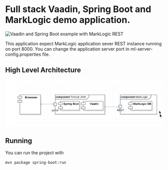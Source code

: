 # Full stack Vaadin, Spring Boot and MarkLogic demo application.

![Vaadin and Spring Boot example with MarkLogic REST](screenshot.png)

This application expect MarkLogic application sever REST instance running on port 8000. You can change the application server port in ml-server-config.properties file.


## High Level Architecture
![Vaadin - Spring Boot - MarkLogic REST](arch.png)

## Running

You can run the project with 

```
mvn package spring-boot:run
```